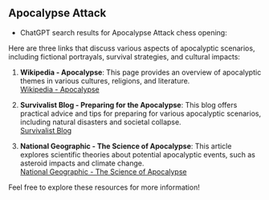 ## Apocalypse Attack

 + ChatGPT search results for Apocalypse Attack chess opening:

Here are three links that discuss various aspects of apocalyptic scenarios, including fictional portrayals, survival strategies, and cultural impacts:

1. **Wikipedia - Apocalypse**: This page provides an overview of apocalyptic themes in various cultures, religions, and literature.  
   [Wikipedia - Apocalypse](https://en.wikipedia.org/wiki/Apocalypse)

2. **Survivalist Blog - Preparing for the Apocalypse**: This blog offers practical advice and tips for preparing for various apocalyptic scenarios, including natural disasters and societal collapse.  
   [Survivalist Blog](https://survivalistblog.net)

3. **National Geographic - The Science of Apocalypse**: This article explores scientific theories about potential apocalyptic events, such as asteroid impacts and climate change.  
   [National Geographic - The Science of Apocalypse](https://www.nationalgeographic.com/science/article/apocalypse)

Feel free to explore these resources for more information!
